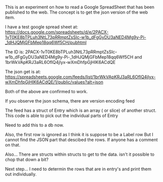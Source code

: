 This is an experiment on how to read a Google SpreadSheet
that has been published to the web.
The concept is to get the json version of the web item.

I have a test google spread sheet at:
https://docs.google.com/spreadsheets/d/e/2PACX-1vT0KE8bTPLuh3NtL73pRRmptZsSIc-w1b_dFgGyDU3aNED4Mg9y-Pi-_1dHJQMjGFbMep18qq6Wf5CH/pubhtml

The ID is: 
2PACX-1vT0KE8bTPLuh3NtL73pRRmptZsSIc-w1b_dFgGyDU3aNED4Mg9y-Pi-_1dHJQMjGFbMep18qq6Wf5CH
and
1brWkVApKRJ3aRL6OfIQ4jlyx-wXmDhfpGjHIK6ACdQE

The json get is at:
https://spreadsheets.google.com/feeds/list/1brWkVApKRJ3aRL6OfIQ4jlyx-wXmDhfpGjHIK6ACdQE/1/public/values?alt=json 

Both of the above are confirmed to work.

If you observe the json schema, there are 
version
encoding
feed

The feed has a struct of Entry which is an array ( or slice) of another struct.
This code is able to pick out the individual parts of Entry

Need to add this to a db now.  

Also, the first row is ignored as I think it is suppose to be a Label row
But I cannot find the JSON part that descibed the rows.
If anyone has a comment on that.

Also...
There are structs within structs to get to the data.
isn't it possible to chop that down a bit?


Next step...
I need to determin the rows that are in entry's and print them out individually.






